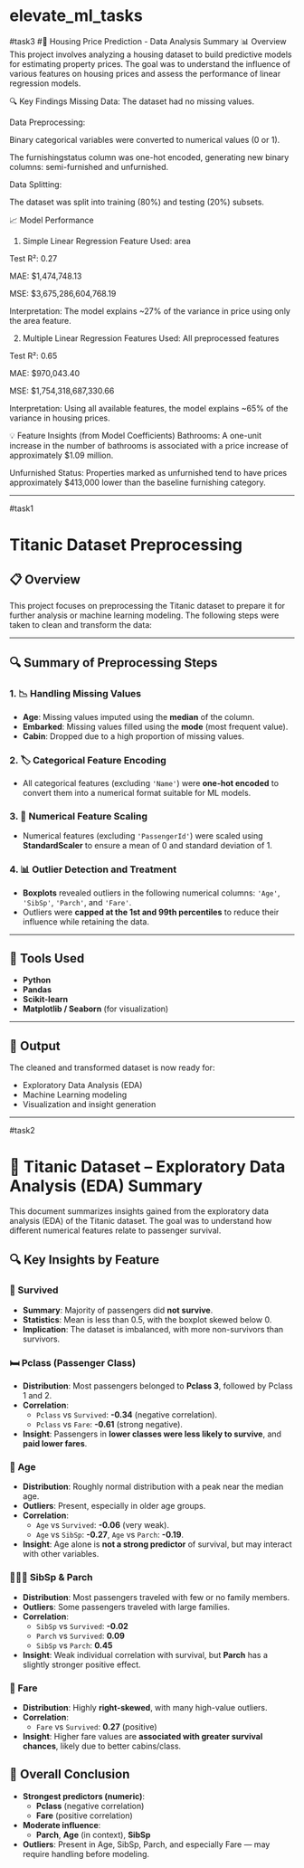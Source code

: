 # elevate_ml_tasks
#task3
#🏡 Housing Price Prediction - Data Analysis Summary
📊 Overview
This project involves analyzing a housing dataset to build predictive models for estimating property prices. The goal was to understand the influence of various features on housing prices and assess the performance of linear regression models.

🔍 Key Findings
Missing Data:
The dataset had no missing values.

Data Preprocessing:

Binary categorical variables were converted to numerical values (0 or 1).

The furnishingstatus column was one-hot encoded, generating new binary columns: semi-furnished and unfurnished.

Data Splitting:

The dataset was split into training (80%) and testing (20%) subsets.

📈 Model Performance
1. Simple Linear Regression
Feature Used: area

Test R²: 0.27

MAE: $1,474,748.13

MSE: $3,675,286,604,768.19

Interpretation:
The model explains ~27% of the variance in price using only the area feature.

2. Multiple Linear Regression
Features Used: All preprocessed features

Test R²: 0.65

MAE: $970,043.40

MSE: $1,754,318,687,330.66

Interpretation:
Using all available features, the model explains ~65% of the variance in housing prices.

💡 Feature Insights (from Model Coefficients)
Bathrooms:
A one-unit increase in the number of bathrooms is associated with a price increase of approximately $1.09 million.

Unfurnished Status:
Properties marked as unfurnished tend to have prices approximately $413,000 lower than the baseline furnishing category.

-------------------------------------------------------------------------------------------------------------------------------------------------------------------------------




#task1
# Titanic Dataset Preprocessing

## 📋 Overview

This project focuses on preprocessing the Titanic dataset to prepare it for further analysis or machine learning modeling. The following steps were taken to clean and transform the data:

---

## 🔍 Summary of Preprocessing Steps

### 1. 📉 Handling Missing Values
- **Age**: Missing values imputed using the **median** of the column.
- **Embarked**: Missing values filled using the **mode** (most frequent value).
- **Cabin**: Dropped due to a high proportion of missing values.

### 2. 🏷️ Categorical Feature Encoding
- All categorical features (excluding `'Name'`) were **one-hot encoded** to convert them into a numerical format suitable for ML models.

### 3. 🔢 Numerical Feature Scaling
- Numerical features (excluding `'PassengerId'`) were scaled using **StandardScaler** to ensure a mean of 0 and standard deviation of 1.

### 4. 📊 Outlier Detection and Treatment
- **Boxplots** revealed outliers in the following numerical columns: `'Age'`, `'SibSp'`, `'Parch'`, and `'Fare'`.
- Outliers were **capped at the 1st and 99th percentiles** to reduce their influence while retaining the data.

---

## 🧰 Tools Used

- **Python**
- **Pandas**
- **Scikit-learn**
- **Matplotlib / Seaborn** (for visualization)

---

## 📁 Output

The cleaned and transformed dataset is now ready for:
- Exploratory Data Analysis (EDA)
- Machine Learning modeling
- Visualization and insight generation

---
#task2 
# 🧊 Titanic Dataset – Exploratory Data Analysis (EDA) Summary

This document summarizes insights gained from the exploratory data analysis (EDA) of the Titanic dataset. The goal was to understand how different numerical features relate to passenger survival.

## 🔍 Key Insights by Feature

### 🎯 Survived
- **Summary**: Majority of passengers did **not survive**.
- **Statistics**: Mean is less than 0.5, with the boxplot skewed below 0.
- **Implication**: The dataset is imbalanced, with more non-survivors than survivors.

### 🛏️ Pclass (Passenger Class)
- **Distribution**: Most passengers belonged to **Pclass 3**, followed by Pclass 1 and 2.
- **Correlation**:
  - `Pclass` vs `Survived`: **-0.34** (negative correlation).
  - `Pclass` vs `Fare`: **-0.61** (strong negative).
- **Insight**: Passengers in **lower classes were less likely to survive**, and **paid lower fares**.

### 👶 Age
- **Distribution**: Roughly normal distribution with a peak near the median age.
- **Outliers**: Present, especially in older age groups.
- **Correlation**:
  - `Age` vs `Survived`: **-0.06** (very weak).
  - `Age` vs `SibSp`: **-0.27**, `Age` vs `Parch`: **-0.19**.
- **Insight**: Age alone is **not a strong predictor** of survival, but may interact with other variables.

### 👨‍👩‍👧 SibSp & Parch
- **Distribution**: Most passengers traveled with few or no family members.
- **Outliers**: Some passengers traveled with large families.
- **Correlation**:
  - `SibSp` vs `Survived`: **-0.02**
  - `Parch` vs `Survived`: **0.09**
  - `SibSp` vs `Parch`: **0.45**
- **Insight**: Weak individual correlation with survival, but **Parch** has a slightly stronger positive effect.

### 💸 Fare
- **Distribution**: Highly **right-skewed**, with many high-value outliers.
- **Correlation**:
  - `Fare` vs `Survived`: **0.27** (positive)
- **Insight**: Higher fare values are **associated with greater survival chances**, likely due to better cabins/class.

## 🧠 Overall Conclusion
- **Strongest predictors (numeric)**:  
  - **Pclass** (negative correlation)  
  - **Fare** (positive correlation)
- **Moderate influence**:  
  - **Parch**, **Age** (in context), **SibSp**
- **Outliers**: Present in Age, SibSp, Parch, and especially Fare — may require handling before modeling.

